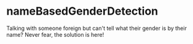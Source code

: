 # nameBasedGenderDetection
Talking with someone foreign but can't tell what their gender is by their name? Never fear, the solution is here!
